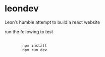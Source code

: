 # leondev
Leon’s humble attempt to build a react website

run the following to test
<pre>
    <code>
        npm install
        npm run dev
    </code>
</pre>
